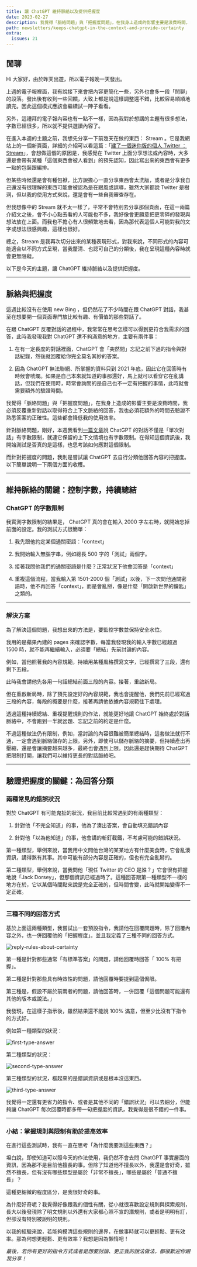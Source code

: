 ```yaml
---
title: 讓 ChatGPT 維持脈絡以及提供把握度
date: 2023-02-27
description: 我覺得「脈絡問題」與「把握度問題」，在我身上造成的影響主要是浪費時間，我必須反覆重新對話以取得符合上下文脈絡的回答，我也必須花額外的時間去驗證不熟悉答案的正確性。這些都會降低我的使用效率。
path: newsletters/keeps-chatgpt-in-the-context-and-provide-certainty
extra:
  issues: 21
---
```


## 閒聊

Hi 大家好，由於昨天出遊，所以電子報晚一天發出。

上週的電子報裡面，我有說接下來會把內容更簡化一些，另外也會多一段「閒聊」的段落。發出後有收到一些回饋，大致上都是說這樣調整還不錯，比較容易順順地讀完。因此這個模式應該會繼續試一陣子看看。

另外，這禮拜的電子報內容也有一點不一樣，因為我對於想講的主題有很多想法，字數已經很多，所以就不提供選讀內容了。

在進入本週的主題之前，我想先分享一下前幾天在做的東西： Stream 。它是我網站上的一個新頁面，詳細的介紹可以看這篇：「[建了一個迷你版的個人 Twitter ： Stream](@/blog/built-a-personal-twitter-the-stream.md)」，會想做這個的原因是，我感覺在 Twitter 上面分享想法或內容時，大多還是會帶有某種「這個東西會被人看到」的預先認知，因此寫出來的東西會有更多一點的包裝跟編排。

但某些時候還是會有種包袱，比方說擔心一直分享東西會太洗版，或者是分享我自己還沒有很理解的東西可能會被認為是在跟風或誤導，雖然大家都說 Twitter 是樹洞，但以我的使用方式來說，還是會有一些自我審查存在。

但我想像中的 Stream 就不太一樣了，平常不會特別去分享那個頁面，在這一兩篇介紹文之後，會不小心點去看的人可能也不多，我好像會更願意把更零碎的發現與想法放在上面。而我也不擔心有人很頻繁地去看，因為那代表這個人可能對我的文字或想法很感興趣，這樣也很好。

總之，Stream 是我再次切分出來的某種表現形式，對我來說，不同形式的內容可能適合以不同方式呈現，當我釐清、也認可自己的分類後，我在呈現這種內容時就會更無阻礙。

以下是今天的主題，讓 ChatGPT 維持脈絡以及提供把握度。

<!-- more -->

---

## 脈絡與把握度

這週比較沒有在使用 new Bing ，但仍然花了不少時間在跟 ChatGPT 對話，我甚至在想要開一個頁面專門放比較有趣、有價值的那些對話了。

在跟 ChatGPT 反覆對話的過程中，我常常在思考怎樣可以得到更符合我需求的回答，此時我發現我對 ChatGPT 還不夠滿意的地方，主要有兩件事：

1. 在有一定長度的對話裡面，ChatGPT 會「突然間」忘記之前下過的指令與對話紀錄，然後就回覆給你完全莫名其妙的答案。

2. 因為 ChatGPT 無法聯網、所掌握的資料只到 2021 年底，因此它在回答時有時候會唬爛。如果是自己本來就知道的事那還好，馬上就可以看穿它在亂講話，但我們在使用時，時常會詢問的是自己也不一定有把握的事情，此時就會需要額外的驗證時間。

我覺得「脈絡問題」與「把握度問題」，在我身上造成的影響主要是浪費時間，我必須反覆重新對話以取得符合上下文脈絡的回答，我也必須花額外的時間去驗證不熟悉答案的正確性。這些都會降低我的使用效率。

針對脈絡問題，剛好，本週我看到[一篇文章](https://blog.meathill.com/tech/everything-i-know-about-chatgpt-develop-further-limitation-future-effects.html#4097-tokens)說 ChatGPT 的對話不僅是「單次對話」有字數限制，就連它保留的上下文情境也有字數限制。在得知這個資訊後，我開始測試是否真的是這樣，也思考該如何應對這個限制。

而針對把握度的問題，我則是嘗試讓 ChatGPT 去自行分類他回答內容的把握度。以下簡單說明一下兩個方面的收穫。

---

## 維持脈絡的關鍵：控制字數，持續總結

### ChatGPT 的字數限制

我實測字數限制的結果是， ChatGPT 真的會在輸入 2000 字左右時，就開始忘掉前面的設定。我的測試方式很簡單：

1. 我先跟他約定某個通關密語：「context」

2. 我開始輸入無腦字串，例如總長 500 字的「測試」兩個字。

3. 接著我問他我們的通關密語是什麼？正常狀況下他會回答是「context」

4. 重複這個流程，當我輸入第 1501-2000 個「測試」以後，下一次問他通關密語時，他不再回答「context」，而是會亂掰，像是什麼「開啟新世界的鑰匙」之類的。

---

### 解決方案

為了解決這個問題，我想出來的方法是，要監控字數並保持安全水位。

我用的是蘋果內建的 pages 來確認字數，每當我發現我的輸入字數已經超過 1500 時，就不能再繼續輸入，必須要「總結」先前討論的內容。

例如，當他照著我的內容規範，持續用某種風格撰寫文字，已經撰寫了三段，還有剩下五段。

此時我會請他先各用一句話總結前面三段的內容。接著，重啟新局。

但在重啟新局時，除了預先設定好的內容規範，我也會提醒他，我們先前已經寫過三段的內容，每段的概要是什麼，接著再請他依據內容規範往下處理。

透過這種持續總結、重複提醒規則的作法，就能更好地讓 ChatGPT 始終處於對話脈絡中，不會跑到一半就岔題、忘記之前的約定是什麼。

不過這種做法仍有限制，例如，當討論的內容很難被簡單總結時，這套做法就行不通，一定會遇到脈絡儲存的上限。另外，即使可以儲存脈絡的摘要，但持續產出再壓縮，還是會讓摘要越來越多，最終也會遇到上限。因此還是趕快期待 ChatGPT 把限制打開，讓我們可以維持更長的對話脈絡吧。

---

## 驗證把握度的關鍵：為回答分類

### 兩種常見的錯誤狀況

對於 ChatGPT 有可能鬼扯的狀況，我目前比較常遇到的有兩種類型：

1. 針對他「不完全知道」的事，他為了湊出答案，會自動填充錯誤內容

2. 針對他「以為他知道」的事，他會講的斬釘截鐵，不考慮可能的錯誤狀況。

第一種類型，舉例來說，當我用中文問他台灣的某某地方有什麼美食時，它會亂湊資訊，講得煞有其事。其中可能有部分內容是正確的，但也有完全亂掰的。

第二種類型，舉例來說，當我問他「現任 Twitter 的 CEO 是誰？」它會很有把握地說「Jack Dorsey」，但那個資訊已經過時了。這種回答跟第一種類型不一樣的地方在於，它以某個時間點來說是完全正確的，但時間會變，此時就開始變得不一定正確。

---

### 三種不同的回答方式

基於上面這兩種類型，我嘗試出一套預設指令，我請他在回覆問題時，除了回覆內容之外，也一併回覆他的「把握程度」。並且我定義了三種不同的回答方式。

<img src="https://pinchlime-screenshots.s3.ap-northeast-1.amazonaws.com/reply-rules-about-certainty_HgmtFc.webp" loading="lazy" alt="reply-rules-about-certainty" align=center />


第一種是針對那些通常「有標準答案」的問題，請他回覆時回答「 100% 有把握」。

第二種是針對那些具有時效性的問題，請他回覆時要提到這個侷限。

第三種是，假設不屬於前兩者的問題，請他回答時，一併回覆「這個問題可能還有其他的版本或說法。」

我發現，在這樣子指示後，雖然結果還不能說 100% 滿意，但至少比沒有下指令的方式好。

例如第一種類型的狀況：

<img src="https://pinchlime-screenshots.s3.ap-northeast-1.amazonaws.com/first-type-answer_tfyrtA.webp" loading="lazy" alt="first-type-answer" align=center />


第二種類型的狀況：

<img src="https://pinchlime-screenshots.s3.ap-northeast-1.amazonaws.com/second-type-answer_b40CwB.webp" loading="lazy" alt="second-type-answer" align=center />


第三種類型的狀況，框起來的是錯誤資訊或是根本沒這東西。

<img src="https://pinchlime-screenshots.s3.ap-northeast-1.amazonaws.com/third-type-answer_jx4W4r.webp" loading="lazy" alt="third-type-answer" align=center />

我覺得一定還有更省力的指令、或者是其他不同的「錯誤狀況」可以去細分，但能夠讓 ChatGPT 每次回覆時都多帶一句把握度的資訊，我覺得是很不錯的一件事。

---

### 小結：掌握規則與限制有助於提高效率

在進行這些測試時，我有一直在思考「為什麼我要測這些東西？」

坦白說，即使知道可以照今天的作法使用，我仍然不會去問 ChatGPT 事實層面的資訊，因為那不是目前他擅長的事。但除了知道他不擅長以外，我還是會好奇，雖然不擅長，但有沒有哪些類型是屬於「非常不擅長」，哪些是屬於「普通不擅長」？

這種更細微的程度區分，是我很好奇的事。

為什麼好奇呢？我覺得好像跟我的個性有關，從小就很喜歡設定規則與探索規則，長大以後發現除了明文規則以外還有大家都心照不宣的潛規則，或者是明明有訂，但卻沒有特別被說明的規則。

以我的經驗來說，若能夠摸清這些規則的邊界，在做事時就可以更輕鬆、更有效率。那為何想更輕鬆、更有效率？我想是因為懶惰吧！


_最後，若你有更好的指令方式或者是想要討論、更正我的說法做法，都很歡迎你跟我分享！_